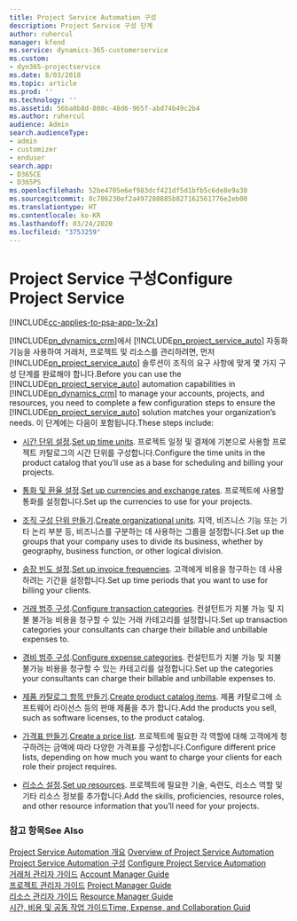 ```yaml
---
title: Project Service Automation 구성
description: Project Service 구성 단계
author: ruhercul
manager: kfend
ms.service: dynamics-365-customerservice
ms.custom:
- dyn365-projectservice
ms.date: 8/03/2018
ms.topic: article
ms.prod: ''
ms.technology: ''
ms.assetid: 56ba0b8d-808c-48d6-965f-abd74b49c2b4
ms.author: ruhercul
audience: Admin
search.audienceType:
- admin
- customizer
- enduser
search.app:
- D365CE
- D365PS
ms.openlocfilehash: 52be4705e6ef983dcf421df5d1bfb5c6de8e9a30
ms.sourcegitcommit: 8c786230ef2a497280885b827162561776e2eb00
ms.translationtype: HT
ms.contentlocale: ko-KR
ms.lasthandoff: 03/24/2020
ms.locfileid: "3753259"
---
```

# <a name="configure-project-service"></a><span data-ttu-id="bef4b-103">Project Service 구성</span><span class="sxs-lookup"><span data-stu-id="bef4b-103">Configure Project Service</span></span>

[!INCLUDE[cc-applies-to-psa-app-1x-2x](../includes/cc-applies-to-psa-app-1x-2x.md)]

<span data-ttu-id="bef4b-104">[!INCLUDE[pn_dynamics_crm](../includes/pn-dynamics-crm.md)]에서 [!INCLUDE[pn_project_service_auto](../includes/pn-project-service-auto.md)] 자동화 기능을 사용하여 거래처, 프로젝트 및 리소스를 관리하려면, 먼저 [!INCLUDE[pn_project_service_auto](../includes/pn-project-service-auto.md)] 솔루션이 조직의 요구 사항에 맞게 몇 가지 구성 단계를 완료해야 합니다.</span><span class="sxs-lookup"><span data-stu-id="bef4b-104">Before you can use the [!INCLUDE[pn_project_service_auto](../includes/pn-project-service-auto.md)] automation capabilities in [!INCLUDE[pn_dynamics_crm](../includes/pn-dynamics-crm.md)] to manage your accounts, projects, and resources, you need to complete a few configuration steps to ensure the [!INCLUDE[pn_project_service_auto](../includes/pn-project-service-auto.md)] solution matches your organization’s needs.</span></span> <span data-ttu-id="bef4b-105">이 단계에는 다음이 포함됩니다.</span><span class="sxs-lookup"><span data-stu-id="bef4b-105">These steps include:</span></span>  
  
-   <span data-ttu-id="bef4b-106">[시간 단위 설정](../project-service/set-up-time-units.md).</span><span class="sxs-lookup"><span data-stu-id="bef4b-106">[Set up time units](../project-service/set-up-time-units.md).</span></span> <span data-ttu-id="bef4b-107">프로젝트 일정 및 결제에 기본으로 사용할 프로젝트 카탈로그의 시간 단위를 구성합니다.</span><span class="sxs-lookup"><span data-stu-id="bef4b-107">Configure the time units in the product catalog that you’ll use as a base for scheduling and billing your projects.</span></span>  
  
-   <span data-ttu-id="bef4b-108">[통화 및 환율 설정](../project-service/set-up-currencies-exchange-rates.md).</span><span class="sxs-lookup"><span data-stu-id="bef4b-108">[Set up currencies and exchange rates](../project-service/set-up-currencies-exchange-rates.md).</span></span> <span data-ttu-id="bef4b-109">프로젝트에 사용할 통화를 설정합니다.</span><span class="sxs-lookup"><span data-stu-id="bef4b-109">Set up the currencies to use for your projects.</span></span>  
  
-   <span data-ttu-id="bef4b-110">[조직 구성 단위 만들기](../project-service/create-organizational-units.md).</span><span class="sxs-lookup"><span data-stu-id="bef4b-110">[Create organizational units](../project-service/create-organizational-units.md).</span></span> <span data-ttu-id="bef4b-111">지역, 비즈니스 기능 또는 기타 논리 부분 등, 비즈니스를 구분하는 데 사용하는 그룹을 설정합니다.</span><span class="sxs-lookup"><span data-stu-id="bef4b-111">Set up the groups that your company uses to divide its business, whether by geography, business function, or other logical division.</span></span>  
  
-   <span data-ttu-id="bef4b-112">[송장 빈도 설정](../project-service/set-up-invoice-frequencies.md).</span><span class="sxs-lookup"><span data-stu-id="bef4b-112">[Set up invoice frequencies](../project-service/set-up-invoice-frequencies.md).</span></span> <span data-ttu-id="bef4b-113">고객에게 비용을 청구하는 데 사용하려는 기간을 설정합니다.</span><span class="sxs-lookup"><span data-stu-id="bef4b-113">Set up time periods that you want to use for billing your clients.</span></span>  
  
-   <span data-ttu-id="bef4b-114">[거래 범주 구성](../project-service/configure-transaction-categories.md).</span><span class="sxs-lookup"><span data-stu-id="bef4b-114">[Configure transaction categories](../project-service/configure-transaction-categories.md).</span></span> <span data-ttu-id="bef4b-115">컨설턴트가 지불 가능 및 지불 불가능 비용을 청구할 수 있는 거래 카테고리를 설정합니다.</span><span class="sxs-lookup"><span data-stu-id="bef4b-115">Set up transaction categories your consultants can charge their billable and unbillable expenses to.</span></span>  
  
-   <span data-ttu-id="bef4b-116">[경비 범주 구성](../project-service/configure-expense-categories.md).</span><span class="sxs-lookup"><span data-stu-id="bef4b-116">[Configure expense categories](../project-service/configure-expense-categories.md).</span></span> <span data-ttu-id="bef4b-117">컨설턴트가 지불 가능 및 지불 불가능 비용을 청구할 수 있는 카테고리를 설정합니다.</span><span class="sxs-lookup"><span data-stu-id="bef4b-117">Set up the categories your consultants can charge their billable and unbillable expenses to.</span></span>  
  
-   <span data-ttu-id="bef4b-118">[제품 카탈로그 항목 만들기](../project-service/create-product-catalog-items.md).</span><span class="sxs-lookup"><span data-stu-id="bef4b-118">[Create product catalog items](../project-service/create-product-catalog-items.md).</span></span> <span data-ttu-id="bef4b-119">제품 카탈로그에 소프트웨어 라이선스 등의 판매 제품을 추가 합니다.</span><span class="sxs-lookup"><span data-stu-id="bef4b-119">Add the products you sell, such as software licenses, to the product catalog.</span></span>  
  
-   <span data-ttu-id="bef4b-120">[가격표 만들기](../project-service/create-price-list.md).</span><span class="sxs-lookup"><span data-stu-id="bef4b-120">[Create a price list](../project-service/create-price-list.md).</span></span> <span data-ttu-id="bef4b-121">프로젝트에 필요한 각 역할에 대해 고객에게 청구하려는 금액에 따라 다양한 가격표를 구성합니다.</span><span class="sxs-lookup"><span data-stu-id="bef4b-121">Configure different price lists, depending on how much you want to charge your clients for each role their project requires.</span></span>  
  
-   <span data-ttu-id="bef4b-122">[리소스 설정](../project-service/set-up-resources.md).</span><span class="sxs-lookup"><span data-stu-id="bef4b-122">[Set up resources](../project-service/set-up-resources.md).</span></span> <span data-ttu-id="bef4b-123">프로젝트에 필요한 기술, 숙련도, 리소스 역할 및 기타 리소스 정보를 추가합니다.</span><span class="sxs-lookup"><span data-stu-id="bef4b-123">Add the skills, proficiencies, resource roles, and other resource information that you’ll need for your projects.</span></span>  
  
### <a name="see-also"></a><span data-ttu-id="bef4b-124">참고 항목</span><span class="sxs-lookup"><span data-stu-id="bef4b-124">See Also</span></span>  
 <span data-ttu-id="bef4b-125">[Project Service Automation 개요](../project-service/overview.md) </span><span class="sxs-lookup"><span data-stu-id="bef4b-125">[Overview of Project Service Automation](../project-service/overview.md) </span></span>  
 <span data-ttu-id="bef4b-126">[Project Service Automation 구성](../project-service/configure.md) </span><span class="sxs-lookup"><span data-stu-id="bef4b-126">[Configure Project Service Automation](../project-service/configure.md) </span></span>  
 <span data-ttu-id="bef4b-127">[거래처 관리자 가이드](../project-service/account-manager-guide.md) </span><span class="sxs-lookup"><span data-stu-id="bef4b-127">[Account Manager Guide](../project-service/account-manager-guide.md) </span></span>  
 <span data-ttu-id="bef4b-128">[프로젝트 관리자 가이드](../project-service/project-manager-guide.md) </span><span class="sxs-lookup"><span data-stu-id="bef4b-128">[Project Manager Guide](../project-service/project-manager-guide.md) </span></span>  
 <span data-ttu-id="bef4b-129">[리소스 관리자 가이드](../project-service/resource-manager-guide.md) </span><span class="sxs-lookup"><span data-stu-id="bef4b-129">[Resource Manager Guide](../project-service/resource-manager-guide.md) </span></span>  
 [<span data-ttu-id="bef4b-130">시간, 비용 및 공동 작업 가이드</span><span class="sxs-lookup"><span data-stu-id="bef4b-130">Time, Expense, and Collaboration Guid</span></span>](../project-service/time-expense-collaboration-guide.md)

